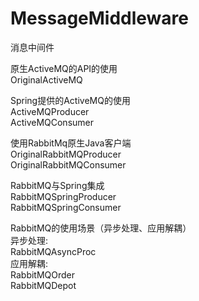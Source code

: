 # MessageMiddleware
消息中间件

原生ActiveMQ的API的使用  
OriginalActiveMQ  

Spring提供的ActiveMQ的使用  
ActiveMQProducer  
ActiveMQConsumer  

使用RabbitMq原生Java客户端  
OriginalRabbitMQProducer  
OriginalRabbitMQConsumer  

RabbitMQ与Spring集成  
RabbitMQSpringProducer  
RabbitMQSpringConsumer  

RabbitMQ的使用场景（异步处理、应用解耦）  
异步处理:  
RabbitMQAsyncProc  
应用解耦:  
RabbitMQOrder  
RabbitMQDepot  

